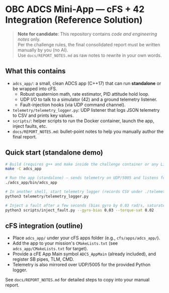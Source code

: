 
# OBC ADCS Mini-App — cFS + 42 Integration (Reference Solution)

> **Note for candidate**: This repository contains *code and engineering notes* only.  
> Per the challenge rules, the final consolidated report must be written manually by you (no AI).  
> Use `docs/REPORT_NOTES.md` as raw notes to rewrite in your own words.

## What this contains
- `adcs_app/`: a small, clean ADCS app (C++17) that can run **standalone** or be wrapped into cFS.
  - Robust quaternion math, rate estimator, PID attitude hold loop.
  - UDP I/O to talk to a simulator (42) and a ground telemetry listener.
  - Fault-injection hooks (via UDP command channel).
- `telemetry/telemetry_logger.py`: UDP listener that logs JSON telemetry to CSV and prints key values.
- `scripts/`: helper scripts to run the Docker container, launch the app, inject faults, etc.
- `docs/REPORT_NOTES.md`: bullet-point notes to help you manually author the final report.

## Quick start (standalone demo)
```bash
# Build (requires g++ and make inside the challenge container or any Linux with g++17)
make -C adcs_app

# Run the app (standalone) — sends telemetry on UDP/5005 and listens for faults on UDP/5006
./adcs_app/bin/adcs_app

# In another shell, start telemetry logger (records CSV under ./telemetry/out)
python3 telemetry/telemetry_logger.py

# Inject a fault after a few seconds (bias gyro by 0.03 rad/s, saturate wheel torque 0.02 Nm)
python3 scripts/inject_fault.py --gyro-bias 0.03 --torque-sat 0.02
```

## cFS integration (outline)
- Place `adcs_app/` under your cFS apps folder (e.g., `cfs/apps/adcs_app/`).
- Add the app to your mission's `CMakeLists.txt` (see `adcs_app/CMakeLists.txt` for target).
- Provide a cFE App Main symbol `ADCS_AppMain` (already included), and register SB pipes, TLM, CMD.
- Telemetry is also mirrored over UDP/5005 for the provided Python logger.

See `docs/REPORT_NOTES.md` for detailed steps to copy into your manual report.
